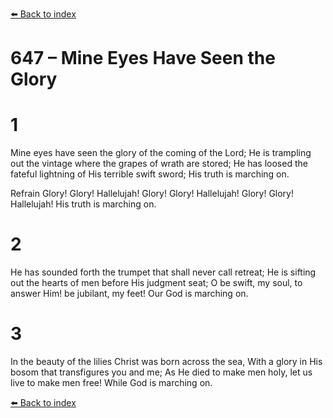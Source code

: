 [⬅️ Back to index](../README.md)

# 647 – Mine Eyes Have Seen the Glory


# 1
Mine eyes have seen the glory of the coming of the Lord;
He is trampling out the vintage where the grapes of wrath are stored;
He has loosed the fateful lightning of His terrible swift sword;
His truth is marching on.

Refrain
Glory! Glory! Hallelujah! Glory! Glory! Hallelujah!
Glory! Glory! Hallelujah! His truth is marching on.

# 2
He has sounded forth the trumpet that shall never call retreat;
He is sifting out the hearts of men before His judgment seat;
O be swift, my soul, to answer Him! be jubilant, my feet!
Our God is marching on.

# 3
In the beauty of the lilies Christ was born across the sea,
With a glory in His bosom that transfigures you and me;
As He died to make men holy, let us live to make men free!
While God is marching on.

[⬅️ Back to index](../README.md)
